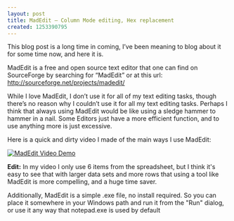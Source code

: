```yaml
---
layout: post
title: MadEdit – Column Mode editing, Hex replacement
created: 1253390795
---
```

<p>This blog post is a long time in coming, I’ve been meaning to blog about it for some time now, and here it is. </p>  <p>MadEdit is a free and open source text editor that one can find on SourceForge by searching for “MadEdit” or at this url: <a title="http://sourceforge.net/projects/madedit/" href="http://sourceforge.net/projects/madedit/" target="_blank">http://sourceforge.net/projects/madedit/</a>&#160; </p>  <p>While I love MadEdit, I don’t use it for all of my text editing tasks, though there’s no reason why I couldn’t use it for all my text editing tasks. Perhaps I think that always using MadEdit would be like using a sledge hammer to hammer in a nail. Some Editors just have a more efficient function, and to use anything more is just excessive. </p>  <p>Here is a quick and dirty video I made of the main ways I use MadEdit:</p> 

<p>
<a href="http://www.screencast.com/users/yanigisawa/folders/Jing/media/cf4ca11e-13e5-450a-a048-10fcc004375b" target="_blank"><img src="images/blog/MadEditVideoScreenShot.png" alt="MadEdit Video Demo"/></a>
</p>

<p><b>Edit:</b> In my video I only use 6 items from the spreadsheet, but I think it's easy to see that with larger data sets and more rows that using a tool like MadEdit is more compelling, and a huge time saver.</p>
<p>Additionally, MadEdit is a simple .exe file, no install required. So you can place it somewhere in your Windows path and run it from the "Run" dialog, or use it any way that notepad.exe is used by default</p>
